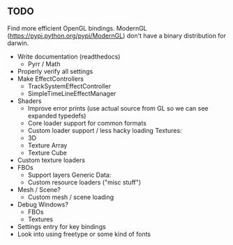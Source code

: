 
## TODO

Find more efficient OpenGL bindings. ModernGL (https://pypi.python.org/pypi/ModernGL) 
don't have a binary distribution for darwin.

- Write documentation (readthedocs)
  - Pyrr / Math
- Properly verify all settings
- Make EffectControllers
  - TrackSystemEffectController
  - SimpleTimeLineEffectManager
- Shaders
  - Improve error prints (use actual source from GL so we can see expanded typedefs)
  - Core loader support for common formats
  - Custom loader support / less hacky loading
Textures:
  - 3D
  - Texture Array
  - Texture Cube
- Custom texture loaders
- FBOs
  - Support layers
Generic Data:
  - Custom resource loaders ("misc stuff")
- Mesh / Scene?
  - Custom mesh / scene loading
- Debug Windows?
  - FBOs
  - Textures
- Settings entry for key bindings
- Look into using freetype or some kind of fonts
